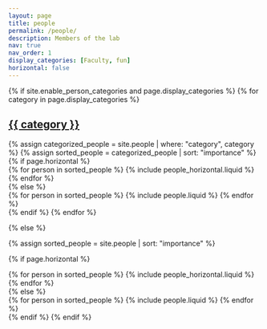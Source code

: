 ```yaml
---
layout: page
title: people
permalink: /people/
description: Members of the lab
nav: true
nav_order: 1
display_categories: [Faculty, fun]
horizontal: false
---
```


<!-- pages/people.md -->
<div class="people">
{% if site.enable_person_categories and page.display_categories %}
  <!-- Display categorized people -->
  {% for category in page.display_categories %}
  <a id="{{ category }}" href=".#{{ category }}">
    <h2 class="category">{{ category }}</h2>
  </a>
  {% assign categorized_people = site.people | where: "category", category %}
  {% assign sorted_people = categorized_people | sort: "importance" %}
  <!-- Generate cards for each person -->
  {% if page.horizontal %}
  <div class="container">
    <div class="row row-cols-1 row-cols-md-2">
    {% for person in sorted_people %}
      {% include people_horizontal.liquid %}
    {% endfor %}
    </div>
  </div>
  {% else %}
  <div class="row row-cols-1 row-cols-md-4">
    {% for person in sorted_people %}
      {% include people.liquid %}
    {% endfor %}
  </div>
  {% endif %}
  {% endfor %}

{% else %}

<!-- Display people without categories -->

{% assign sorted_people = site.people | sort: "importance" %}

  <!-- Generate cards for each person -->

{% if page.horizontal %}

  <div class="container">
    <div class="row row-cols-1 row-cols-md-2">
    {% for person in sorted_people %}
      {% include people_horizontal.liquid %}
    {% endfor %}
    </div>
  </div>
  {% else %}
  <div class="row row-cols-1 row-cols-md-4">
    {% for person in sorted_people %}
      {% include people.liquid %}
    {% endfor %}
  </div>
  {% endif %}
{% endif %}
</div>
